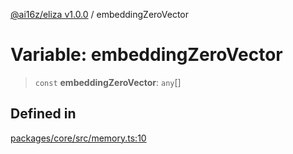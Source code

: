 [@ai16z/eliza v1.0.0](../index.md) / embeddingZeroVector

# Variable: embeddingZeroVector

> `const` **embeddingZeroVector**: `any`[]

## Defined in

[packages/core/src/memory.ts:10](https://github.com/ai16z/eliza/blob/main/packages/core/src/memory.ts#L10)

